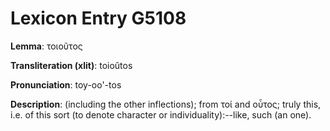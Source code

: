 # Lexicon Entry G5108

**Lemma**: τοιοῦτος

**Transliteration (xlit)**: toioûtos

**Pronunciation**: toy-oo'-tos

**Description**:
(including the other inflections); from τοί and οὗτος; truly this, i.e. of this sort (to denote character or individuality):--like, such (an one).
